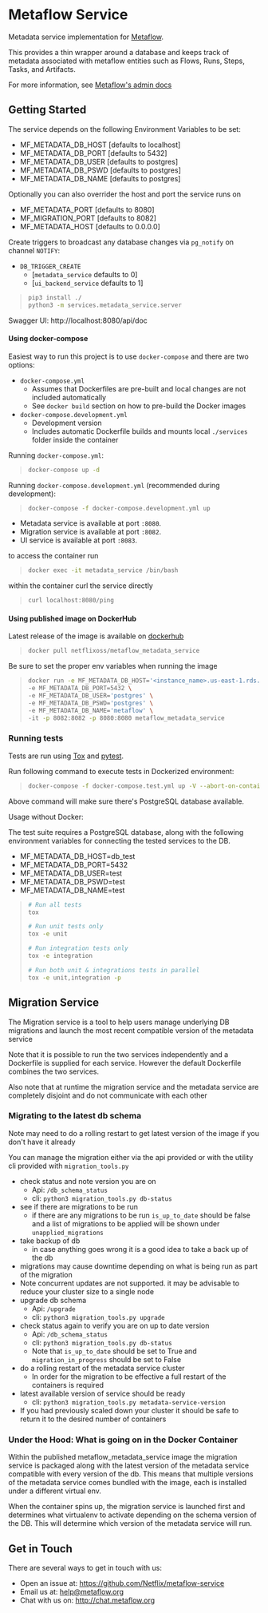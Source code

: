 # Metaflow Service

Metadata service implementation for [Metaflow](https://github.com/Netflix/metaflow).

This provides a thin wrapper around a database and keeps track of metadata associated with 
metaflow entities such as Flows, Runs, Steps, Tasks, and Artifacts.

For more information, see [Metaflow's admin docs](https://admin-docs.metaflow.org/overview/service-architecture#metadata)

## Getting Started

The service depends on the following Environment Variables to be set:
  - MF_METADATA_DB_HOST [defaults to localhost]
  - MF_METADATA_DB_PORT [defaults to 5432]
  - MF_METADATA_DB_USER [defaults to postgres]
  - MF_METADATA_DB_PSWD [defaults to postgres]
  - MF_METADATA_DB_NAME [defaults to postgres]

Optionally you can also overrider the host and port the service runs on
  - MF_METADATA_PORT [defaults to 8080]
  - MF_MIGRATION_PORT [defaults to 8082]
  - MF_METADATA_HOST [defaults to 0.0.0.0]

Create triggers to broadcast any database changes via `pg_notify` on channel `NOTIFY`:

* `DB_TRIGGER_CREATE`
  * [`metadata_service` defaults to 0]
  * [`ui_backend_service` defaults to 1]

>```sh
>pip3 install ./
>python3 -m services.metadata_service.server
>```

Swagger UI: http://localhost:8080/api/doc

#### Using docker-compose

Easiest way to run this project is to use `docker-compose` and there are two options:

* `docker-compose.yml`
  * Assumes that Dockerfiles are pre-built and local changes are not included automatically
  * See `docker build` section on how to pre-build the Docker images
* `docker-compose.development.yml`
  * Development version
  * Includes automatic Dockerfile builds and mounts local `./services` folder inside the container

Running `docker-compose.yml`:

>```sh
>docker-compose up -d
>```

Running `docker-compose.development.yml` (recommended during development):

>```sh
>docker-compose -f docker-compose.development.yml up
>```

* Metadata service is available at port `:8080`.
* Migration service is available at port `:8082`.
* UI service is available at port `:8083`.

to access the container run

>```sh
>docker exec -it metadata_service /bin/bash
>```

within the container curl the service directly

>```sh
>curl localhost:8080/ping
>```


#### Using published image on DockerHub

Latest release of the image is available on [dockerhub](https://hub.docker.com/repository/docker/netflixoss/metaflow_metadata_service)

>```sh
>docker pull netflixoss/metaflow_metadata_service
>```


Be sure to set the proper env variables when running the image

>```sh
>docker run -e MF_METADATA_DB_HOST='<instance_name>.us-east-1.rds.amazonaws.com' \
>-e MF_METADATA_DB_PORT=5432 \
>-e MF_METADATA_DB_USER='postgres' \
>-e MF_METADATA_DB_PSWD='postgres' \
>-e MF_METADATA_DB_NAME='metaflow' \
>-it -p 8082:8082 -p 8080:8080 metaflow_metadata_service
>```

### Running tests

Tests are run using [Tox](https://tox.readthedocs.io) and [pytest](https://docs.pytest.org).

Run following command to execute tests in Dockerized environment:

> ```sh
> docker-compose -f docker-compose.test.yml up -V --abort-on-container-exit
> ```

Above command will make sure there's PostgreSQL database available.

Usage without Docker:

The test suite requires a PostgreSQL database, along with the following environment variables for connecting the tested services to the DB.

  - MF_METADATA_DB_HOST=db_test
  - MF_METADATA_DB_PORT=5432
  - MF_METADATA_DB_USER=test
  - MF_METADATA_DB_PSWD=test
  - MF_METADATA_DB_NAME=test

> ```sh
> # Run all tests
> tox
>
> # Run unit tests only
> tox -e unit
>
> # Run integration tests only
> tox -e integration
>
> # Run both unit & integrations tests in parallel
> tox -e unit,integration -p
> ```

## Migration Service
The Migration service is a tool to help users manage underlying DB migrations and launch
the most recent compatible version of the metadata service

Note that it is possible to run the two services independently and a Dockerfile is 
supplied for each service. However the default Dockerfile combines the two services.

Also note that at runtime the migration service and the metadata service are completely disjoint and
do not communicate with each other

### Migrating to the latest db schema
Note may need to do a rolling restart to get latest version of the image if you don't have it already

You can manage the migration either via the api provided or with the utility cli provided with `migration_tools.py`

* check status and note version you are on
    * Api: `/db_schema_status`
    * cli: `python3 migration_tools.py db-status`
* see if there are migrations to be run
    * if there are any migrations to be run `is_up_to_date` should be false and a list of migrations to be applied
    will be shown under `unapplied_migrations`
* take backup of db
    * in case anything goes wrong it is a good idea to take a back up of the db
* migrations may cause downtime depending on what is being run as part of the migration
* Note concurrent updates are not supported. it may be advisable to reduce your cluster size to a single node
* upgrade db schema
    * Api: `/upgrade`
    * cli: `python3 migration_tools.py upgrade`
* check status again to verify you are on up to date version
    * Api: `/db_schema_status`
    * cli: `python3 migration_tools.py db-status`
    * Note that `is_up_to_date` should be set to True and `migration_in_progress` should be set to False
* do a rolling restart of the metadata service cluster
    * In order for the migration to be effective a full restart of the containers is required
* latest available version of service should be ready 
    * cli: `python3 migration_tools.py metadata-service-version`
* If you had previously scaled down your cluster it should be safe to return it to the desired number of containers

### Under the Hood: What is going on in the Docker Container 
Within the published metaflow_metadata_service image the migration service is packaged along with 
the latest version of the metadata service compatible with every version of the db. This means that multiple versions
 of the metadata service comes bundled with the image, each is installed under a different virtual env.

When the container spins up, the migration service is launched first and determines what virtualenv to activate
depending on the schema version of the DB. This will determine which version of the metadata service will run.  

## Get in Touch
There are several ways to get in touch with us:

* Open an issue at: https://github.com/Netflix/metaflow-service 
* Email us at: help@metaflow.org
* Chat with us on: http://chat.metaflow.org